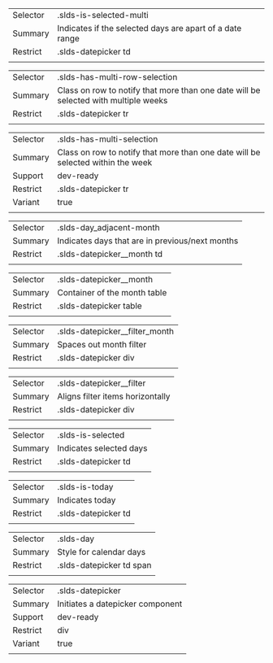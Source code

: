 
|  |  |
|-------|-------|
| Selector | .slds-is-selected-multi |
| Summary | Indicates if the selected days are apart of a date range |
| Restrict | .slds-datepicker td |
|  |  |


|  |  |
|-------|-------|
| Selector | .slds-has-multi-row-selection |
| Summary | Class on row to notify that more than one date will be selected with multiple weeks |
| Restrict | .slds-datepicker tr |
|  |  |


|  |  |
|-------|-------|
| Selector | .slds-has-multi-selection |
| Summary | Class on row to notify that more than one date will be selected within the week |
| Support | dev-ready |
| Restrict | .slds-datepicker tr |
| Variant | true |
|  |  |


|  |  |
|-------|-------|
| Selector | .slds-day_adjacent-month |
| Summary | Indicates days that are in previous/next months |
| Restrict | .slds-datepicker__month td |
|  |  |


|  |  |
|-------|-------|
| Selector | .slds-datepicker__month |
| Summary | Container of the month table |
| Restrict | .slds-datepicker table |
|  |  |


|  |  |
|-------|-------|
| Selector | .slds-datepicker__filter_month |
| Summary | Spaces out month filter |
| Restrict | .slds-datepicker div |
|  |  |


|  |  |
|-------|-------|
| Selector | .slds-datepicker__filter |
| Summary | Aligns filter items horizontally |
| Restrict | .slds-datepicker div |
|  |  |


|  |  |
|-------|-------|
| Selector | .slds-is-selected |
| Summary | Indicates selected days |
| Restrict | .slds-datepicker td |
|  |  |


|  |  |
|-------|-------|
| Selector | .slds-is-today |
| Summary | Indicates today |
| Restrict | .slds-datepicker td |
|  |  |


|  |  |
|-------|-------|
| Selector | .slds-day |
| Summary | Style for calendar days |
| Restrict | .slds-datepicker td span |
|  |  |


|  |  |
|-------|-------|
| Selector | .slds-datepicker |
| Summary | Initiates a datepicker component |
| Support | dev-ready |
| Restrict | div |
| Variant | true |
|  |  |

